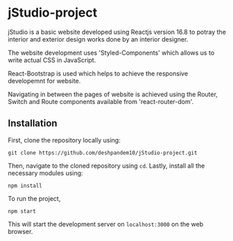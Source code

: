 # jStudio-project

jStudio is a basic website developed using Reactjs version 16.8 to potray the interior and exterior design works done by an interior designer.

The website development uses 'Styled-Components' which allows us to write actual CSS in JavaScript. 

React-Bootstrap is used which helps to achieve the responsive developemnt for website. 

Navigating in between the pages of website is achieved using the Router, Switch and Route components available from 'react-router-dom'.

## Installation

First, clone the repository locally using:
```
git clone https://github.com/deshpandem10/jStudio-project.git
```
Then, navigate to the cloned repository using `cd`.
Lastly, install all the necessary modules using: 
```
npm install
```

To run the project, 
```
npm start
```

This will start the development server on `localhost:3000` on the web browser.


